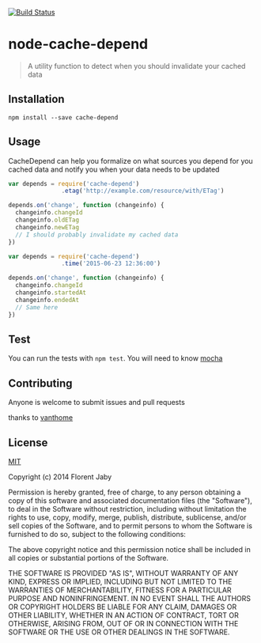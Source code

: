 [![Build Status](https://travis-ci.org/Floby/node-cache-depend.png?branch=master)](https://travis-ci.org/Floby/node-cache-depend)

node-cache-depend
==================

> A utility function to detect when you should invalidate your cached data

Installation
------------

    npm install --save cache-depend

Usage
-----

CacheDepend can help you formalize on what sources you depend for you cached data
and notify you when your data needs to be updated

```javascript
var depends = require('cache-depend')
               .etag('http://example.com/resource/with/ETag')

depends.on('change', function (changeinfo) {
  changeinfo.changeId
  changeinfo.oldETag
  changeinfo.newETag
  // I should probably invalidate my cached data
})

var depends = require('cache-depend')
               .time('2015-06-23 12:36:00')

depends.on('change', function (changeinfo) {
  changeinfo.changeId
  changeinfo.startedAt
  changeinfo.endedAt
  // Same here
})
```

Test
----

You can run the tests with `npm test`. You will need to know [mocha](https://github.com/visionmedia/mocha)

Contributing
------------

Anyone is welcome to submit issues and pull requests

thanks to [vanthome](https://github.com/vanthome)


License
-------

[MIT](http://opensource.org/licenses/MIT)

Copyright (c) 2014 Florent Jaby

Permission is hereby granted, free of charge, to any person obtaining a copy of this software and associated documentation files (the "Software"), to deal in the Software without restriction, including without limitation the rights to use, copy, modify, merge, publish, distribute, sublicense, and/or sell copies of the Software, and to permit persons to whom the Software is furnished to do so, subject to the following conditions:

The above copyright notice and this permission notice shall be included in all copies or substantial portions of the Software.

THE SOFTWARE IS PROVIDED "AS IS", WITHOUT WARRANTY OF ANY KIND, EXPRESS OR IMPLIED, INCLUDING BUT NOT LIMITED TO THE WARRANTIES OF MERCHANTABILITY, FITNESS FOR A PARTICULAR PURPOSE AND NONINFRINGEMENT. IN NO EVENT SHALL THE AUTHORS OR COPYRIGHT HOLDERS BE LIABLE FOR ANY CLAIM, DAMAGES OR OTHER LIABILITY, WHETHER IN AN ACTION OF CONTRACT, TORT OR OTHERWISE, ARISING FROM, OUT OF OR IN CONNECTION WITH THE SOFTWARE OR THE USE OR OTHER DEALINGS IN THE SOFTWARE.
